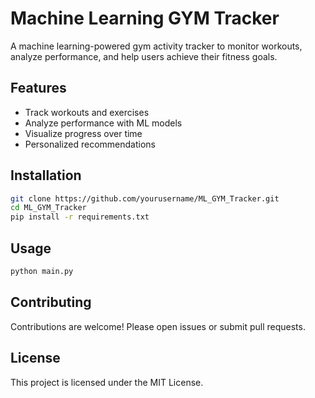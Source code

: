 # Machine Learning GYM Tracker

A machine learning-powered gym activity tracker to monitor workouts, analyze performance, and help users achieve their fitness goals.

## Features

- Track workouts and exercises
- Analyze performance with ML models
- Visualize progress over time
- Personalized recommendations

## Installation

```bash
git clone https://github.com/yourusername/ML_GYM_Tracker.git
cd ML_GYM_Tracker
pip install -r requirements.txt
```

## Usage

```bash
python main.py
```

## Contributing

Contributions are welcome! Please open issues or submit pull requests.

## License

This project is licensed under the MIT License.